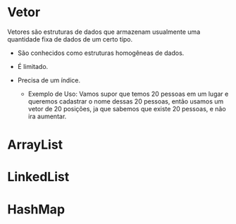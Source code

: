# Vetor
Vetores são estruturas de dados que armazenam usualmente uma quantidade fixa de dados de um certo tipo.
* São conhecidos como estruturas homogêneas de dados.
* É limitado.
* Precisa de um índice.

  - Exemplo de Uso: Vamos supor que temos 20 pessoas em um lugar e queremos cadastrar o nome dessas 20 pessoas, então usamos um vetor de 20 posições, ja que sabemos que existe 20 pessoas, e não ira aumentar.

# ArrayList

# LinkedList

# HashMap

